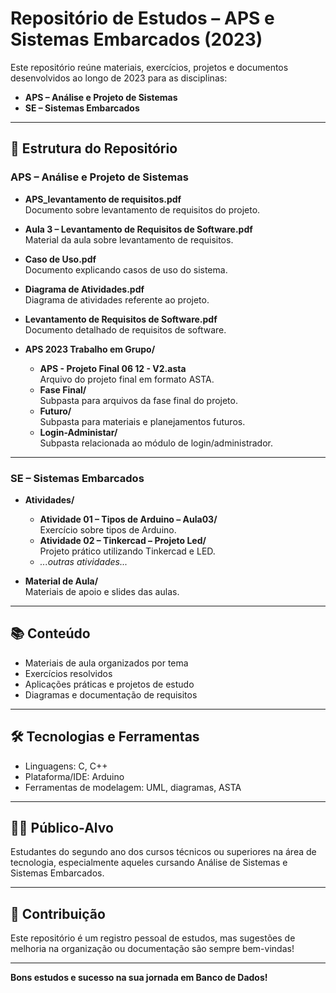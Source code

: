 # Repositório de Estudos – APS e Sistemas Embarcados (2023)

Este repositório reúne materiais, exercícios, projetos e documentos desenvolvidos ao longo de 2023 para as disciplinas:

- **APS – Análise e Projeto de Sistemas**
- **SE – Sistemas Embarcados**

---

## 📁 Estrutura do Repositório

### APS – Análise e Projeto de Sistemas

- **APS_levantamento de requisitos.pdf**  
  Documento sobre levantamento de requisitos do projeto.

- **Aula 3 – Levantamento de Requisitos de Software.pdf**  
  Material da aula sobre levantamento de requisitos.

- **Caso de Uso.pdf**  
  Documento explicando casos de uso do sistema.

- **Diagrama de Atividades.pdf**  
  Diagrama de atividades referente ao projeto.

- **Levantamento de Requisitos de Software.pdf**  
  Documento detalhado de requisitos de software.

- **APS 2023 Trabalho em Grupo/**
  - **APS - Projeto Final 06 12 - V2.asta**  
    Arquivo do projeto final em formato ASTA.
  - **Fase Final/**  
    Subpasta para arquivos da fase final do projeto.
  - **Futuro/**  
    Subpasta para materiais e planejamentos futuros.
  - **Login-Administar/**  
    Subpasta relacionada ao módulo de login/administrador.

---

### SE – Sistemas Embarcados

- **Atividades/**
  - **Atividade 01 – Tipos de Arduino – Aula03/**  
    Exercício sobre tipos de Arduino.
  - **Atividade 02 – Tinkercad – Projeto Led/**  
    Projeto prático utilizando Tinkercad e LED.
  - _...outras atividades..._

- **Material de Aula/**  
  Materiais de apoio e slides das aulas.

---

## 📚 Conteúdo

- Materiais de aula organizados por tema
- Exercícios resolvidos
- Aplicações práticas e projetos de estudo
- Diagramas e documentação de requisitos

---

## 🛠 Tecnologias e Ferramentas

- Linguagens: C, C++
- Plataforma/IDE: Arduino
- Ferramentas de modelagem: UML, diagramas, ASTA

---

## 👨‍🎓 Público-Alvo

Estudantes do segundo ano dos cursos técnicos ou superiores na área de tecnologia, especialmente aqueles cursando Análise de Sistemas e Sistemas Embarcados.

---

## 🤝 Contribuição

Este repositório é um registro pessoal de estudos, mas sugestões de melhoria na organização ou documentação são sempre bem-vindas!

---

**Bons estudos e sucesso na sua jornada em Banco de Dados!**

